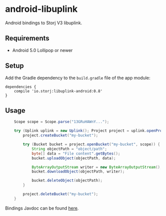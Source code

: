 # android-libuplink
Android bindings to Storj V3 libuplink.

## Requirements

* Android 5.0 Lollipop or newer

## Setup

Add the Gradle dependency to the `build.gradle` file of the app module:

```Gradle
dependencies {
    compile 'io.storj:libuplink-android:0.8'
}
```

## Usage

```java
    Scope scope = Scope.parse("13GRuHAWnY...");

    try (Uplink uplink = new Uplink(); Project project = uplink.openProject(scope)) {
        project.createBucket("my-bucket");

        try (Bucket bucket = project.openBucket("my-bucket", scope)) {
            String objectPath = "object/path";
            byte[] data = "File content".getBytes();
            bucket.uploadObject(objectPath, data);

            ByteArrayOutputStream writer = new ByteArrayOutputStream();
            bucket.downloadObject(objectPath, writer);

            bucket.deleteObject(objectPath);
        }

        project.deleteBucket("my-bucket");
    }
```
Bindings Javdoc can be found [here](https://storj.github.io/android-libuplink/javadoc/0.8/).